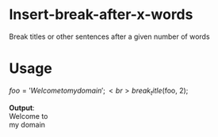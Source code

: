 # Insert-break-after-x-words
Break titles or other sentences after a given number of words

# Usage
$foo = 'Welcome to my domain';<br>
break_title($foo, 2);

<strong>Output</strong>:<br>
Welcome to<br>
my domain

